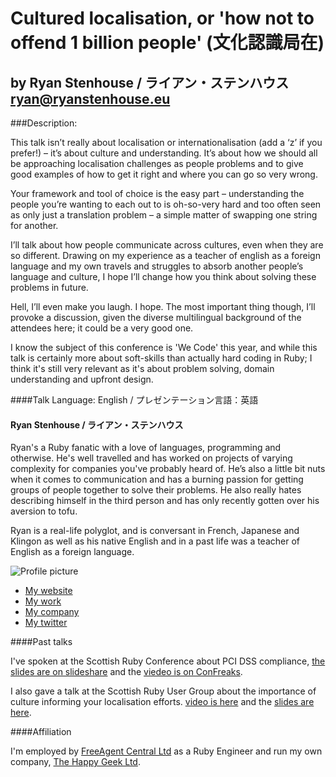 Cultured localisation, or 'how not to offend 1 billion people' (文化認識局在)
====
by Ryan Stenhouse / ライアン・ステンハウス <ryan@ryanstenhouse.eu>
----

###Description:

This talk isn’t really about localisation or internationalisation (add a
‘z’ if you prefer!) – it’s about culture and understanding. It’s about
how we should all be approaching localisation challenges as people
problems and to give good examples of how to get it right and where you
can go so very wrong.

Your framework and tool of choice is the easy part – understanding the
people you’re wanting to each out to is oh-so-very hard and too often
seen as only just a translation problem – a simple matter of swapping
one string for another.

I’ll talk about how people communicate across cultures, even when they
are so different. Drawing on my experience as a teacher of english as a
foreign language and my own travels and struggles to absorb another
people’s language and culture, I hope I’ll change how you think about
solving these problems in future.

Hell, I’ll even make you laugh. I hope. The most important thing
though, I’ll provoke a discussion, given the diverse multilingual
background of the attendees here; it could be a very good one.

I know the subject of this conference is 'We Code' this year, and while
this talk is certainly more about soft-skills than actually hard coding
in Ruby; I think it's still very relevant as it's about problem solving,
domain understanding and upfront design.

####Talk Language: English / プレゼンテーション言語：英語

#### Ryan Stenhouse  /  ライアン・ステンハウス

Ryan's a Ruby fanatic with a love of languages, programming and
otherwise. He's well travelled and has worked on projects of varying
complexity for companies you've probably heard of. He’s also a little
bit nuts when it comes to communication and has a burning passion for
getting groups of people together to solve their problems. He also
really hates describing himself in the third person and has only
recently gotten over his aversion to tofu.

Ryan is a real-life polyglot, and is conversant in French, Japanese
and Klingon as well as his native English and in a past life was a
teacher of English as a foreign language.

![Profile picture](https://github.com/HHRy/call-for-proposals/raw/master/my_picture.jpg)

- [My website](http://ryanstenhouse.eu)
- [My work](http://www.freeagent.com)
- [My company](http://www.thehappygeek.co.uk)
- [My twitter](https://twitter.com/#!/ryanstenhouse)


####Past talks

I've spoken at the Scottish Ruby Conference about PCI DSS compliance,
[the slides are on slideshare][1] and the [viedeo is on ConFreaks][2].

I also gave a talk at the Scottish Ruby User Group about the importance
of culture informing your localisation efforts. [video is here][3] and
the [slides are here][4].

####Affiliation

I'm employed by [FreeAgent Central Ltd][5] as a Ruby Engineer and run my 
own company, [The Happy Geek Ltd][6].

[1]: http://www.slideshare.net/ryanstenhouse/these-are-not-the-credit-cards-youre-looking-for
[2]: http://www.confreaks.com/videos/568-scotlandruby2011-these-are-not-the-credit-cards-you-are-looking-for 
[3]: http://scotrug.org/2012/02/11/video-culture-of-internationalisation.html 
[4]: http://www.slideshare.net/ryanstenhouse/the-culture-of-localiszation
[5]: http://www.freeagent.com
[6]: http://www.thehappygeek.co.uk